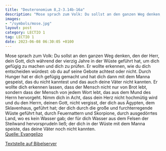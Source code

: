 ```yaml
---
title: "Deuteronomium 8,2-3.14b-16a"
description: "Mose sprach zum Volk: Du sollst an den ganzen Weg denken, den der Herr, dein Gott, dich während der vierzig Jahre in der Wüste geführt hat, um dich gefügig zu machen und dich zu prüfen. Er wollte erkennen, wie du dich entscheiden würdest: ob du auf seine Gebote achtest oder nicht...."
images:
- "/symbols/mose.jpg"
layout: post
category: LECTIO 1
tag: LECTIO 1
date: 2023-06-08 06:30:05 +0100
---
```

Mose sprach zum Volk: Du sollst an den ganzen Weg denken, den der Herr, dein Gott, dich während der vierzig Jahre in der Wüste geführt hat, um dich gefügig zu machen und dich zu prüfen. Er wollte erkennen, wie du dich entscheiden würdest: ob du auf seine Gebote achtest oder nicht.<!--more-->
Durch Hunger hat er dich gefügig gemacht und hat dich dann mit dem Manna gespeist, das du nicht kanntest und das auch deine Väter nicht kannten. Er wollte dich erkennen lassen, dass der Mensch nicht nur von Brot lebt, sondern dass der Mensch von jedem Wort lebt, das aus dem Mund des Herrn hervorgeht.
Nimm dich in Acht, dass dein Herz nicht hochmütig wird und du den Herrn, deinen Gott, nicht vergisst, der dich aus Ägypten, dem Sklavenhaus, geführt hat;
der dich durch die große und furchterregende Wüste geführt hat, durch Feuernattern und Skorpione, durch ausgedörrtes Land, wo es kein Wasser gab; der für dich Wasser aus dem Felsen der Steilwand hervorsprudeln ließ;
der dich in der Wüste mit dem Manna speiste, das deine Väter noch nicht kannten.<br>
[Quelle: Evangelizo](https://evangeliumtagfuertag.org/DE/gospel)

[Textstelle auf Bibelserver](https://www.bibleserver.com/EU/5.Mose8,2-3.14b-16a)
